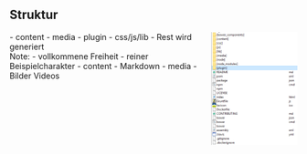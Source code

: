 ## <i class="fa fa-minus-circle" aria-hidden="true"></i> Struktur

<div style="text-align: left; float: left; width: 70%">
- content<!-- .element: class="fragment" -->
- media<!-- .element: class="fragment" -->
- plugin<!-- .element: class="fragment" -->
- css/js/lib<!-- .element: class="fragment" -->
- Rest wird generiert<!-- .element: class="fragment" -->
</div>
<div style="text-align: right; float: right;  width: 30%">
    <img width="500px" src="/media/project.png" style="border: none;" />
</div>
Note:
- vollkommene Freiheit
- reiner Beispielcharakter
- content - Markdown
- media - Bilder Videos
